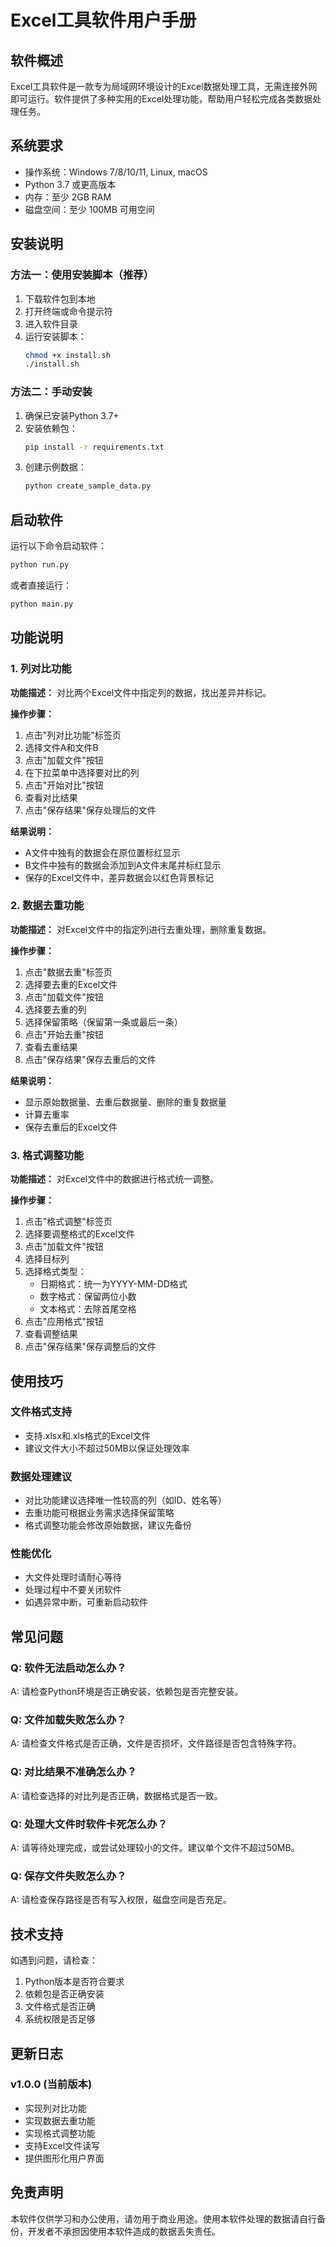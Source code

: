 # Excel工具软件用户手册

## 软件概述

Excel工具软件是一款专为局域网环境设计的Excel数据处理工具，无需连接外网即可运行。软件提供了多种实用的Excel处理功能，帮助用户轻松完成各类数据处理任务。

## 系统要求

- 操作系统：Windows 7/8/10/11, Linux, macOS
- Python 3.7 或更高版本
- 内存：至少 2GB RAM
- 磁盘空间：至少 100MB 可用空间

## 安装说明

### 方法一：使用安装脚本（推荐）

1. 下载软件包到本地
2. 打开终端或命令提示符
3. 进入软件目录
4. 运行安装脚本：
   ```bash
   chmod +x install.sh
   ./install.sh
   ```

### 方法二：手动安装

1. 确保已安装Python 3.7+
2. 安装依赖包：
   ```bash
   pip install -r requirements.txt
   ```
3. 创建示例数据：
   ```bash
   python create_sample_data.py
   ```

## 启动软件

运行以下命令启动软件：
```bash
python run.py
```

或者直接运行：
```bash
python main.py
```

## 功能说明

### 1. 列对比功能

**功能描述：** 对比两个Excel文件中指定列的数据，找出差异并标记。

**操作步骤：**
1. 点击"列对比功能"标签页
2. 选择文件A和文件B
3. 点击"加载文件"按钮
4. 在下拉菜单中选择要对比的列
5. 点击"开始对比"按钮
6. 查看对比结果
7. 点击"保存结果"保存处理后的文件

**结果说明：**
- A文件中独有的数据会在原位置标红显示
- B文件中独有的数据会添加到A文件末尾并标红显示
- 保存的Excel文件中，差异数据会以红色背景标记

### 2. 数据去重功能

**功能描述：** 对Excel文件中的指定列进行去重处理，删除重复数据。

**操作步骤：**
1. 点击"数据去重"标签页
2. 选择要去重的Excel文件
3. 点击"加载文件"按钮
4. 选择要去重的列
5. 选择保留策略（保留第一条或最后一条）
6. 点击"开始去重"按钮
7. 查看去重结果
8. 点击"保存结果"保存去重后的文件

**结果说明：**
- 显示原始数据量、去重后数据量、删除的重复数据量
- 计算去重率
- 保存去重后的Excel文件

### 3. 格式调整功能

**功能描述：** 对Excel文件中的数据进行格式统一调整。

**操作步骤：**
1. 点击"格式调整"标签页
2. 选择要调整格式的Excel文件
3. 点击"加载文件"按钮
4. 选择目标列
5. 选择格式类型：
   - 日期格式：统一为YYYY-MM-DD格式
   - 数字格式：保留两位小数
   - 文本格式：去除首尾空格
6. 点击"应用格式"按钮
7. 查看调整结果
8. 点击"保存结果"保存调整后的文件

## 使用技巧

### 文件格式支持
- 支持.xlsx和.xls格式的Excel文件
- 建议文件大小不超过50MB以保证处理效率

### 数据处理建议
- 对比功能建议选择唯一性较高的列（如ID、姓名等）
- 去重功能可根据业务需求选择保留策略
- 格式调整功能会修改原始数据，建议先备份

### 性能优化
- 大文件处理时请耐心等待
- 处理过程中不要关闭软件
- 如遇异常中断，可重新启动软件

## 常见问题

### Q: 软件无法启动怎么办？
A: 请检查Python环境是否正确安装，依赖包是否完整安装。

### Q: 文件加载失败怎么办？
A: 请检查文件格式是否正确，文件是否损坏，文件路径是否包含特殊字符。

### Q: 对比结果不准确怎么办？
A: 请检查选择的对比列是否正确，数据格式是否一致。

### Q: 处理大文件时软件卡死怎么办？
A: 请等待处理完成，或尝试处理较小的文件。建议单个文件不超过50MB。

### Q: 保存文件失败怎么办？
A: 请检查保存路径是否有写入权限，磁盘空间是否充足。

## 技术支持

如遇到问题，请检查：
1. Python版本是否符合要求
2. 依赖包是否正确安装
3. 文件格式是否正确
4. 系统权限是否足够

## 更新日志

### v1.0.0 (当前版本)
- 实现列对比功能
- 实现数据去重功能
- 实现格式调整功能
- 支持Excel文件读写
- 提供图形化用户界面

## 免责声明

本软件仅供学习和办公使用，请勿用于商业用途。使用本软件处理的数据请自行备份，开发者不承担因使用本软件造成的数据丢失责任。